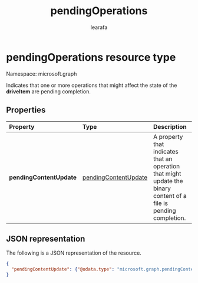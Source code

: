 ﻿---
title: "pendingOperations"
description: "The pendingOperations resource indicates that one or more operations that might affect the state of the driveItem are pending completion."
localization_priority: Normal
author: "learafa"
ms.prod: "files"
doc_type: "resourcePageType"
---

# pendingOperations resource type

Namespace: microsoft.graph

Indicates that one or more operations that might affect the state of the **driveItem** are pending completion.

## Properties

| Property                 | Type                                            | Description                                                                                                       |
| :----------------------- | :---------------------------------------------- | :---------------------------------------------------------------------------------------------------------------- |
| **pendingContentUpdate** | [pendingContentUpdate](pendingcontentupdate.md) | A property that indicates that an operation that might update the binary content of a file is pending completion. |

## JSON representation

The following is a JSON representation of the resource.

<!-- {
  "blockType": "resource",
  "optionalProperties": [

  ],
  "@odata.type": "microsoft.graph.pendingOperations",
  "baseType": null
}-->

```json
{
  "pendingContentUpdate": {"@odata.type": "microsoft.graph.pendingContentUpdate"}
}
```

<!-- uuid: 16cd6b66-4b1a-43a1-adaf-3a886856ed98
2019-02-04 14:57:30 UTC -->

<!-- {
  "type": "#page.annotation",
  "description": "The pendingOperations resource indicates that an operation that may affect the state of the DriveItem is pending completion.",
  "keywords": "pendingoperations,pendingoperations,operation,pendingcontentupdate",
  "section": "documentation",
  "tocPath": ""
}-->

